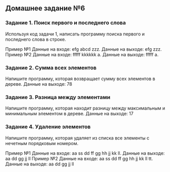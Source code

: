 ## Домашнее задание №6

### Задание 1. Поиск первого и последнего слова

Используя код задачи 1, написать программу поиска первого и последнего
слова в строке.

Пример №1
Данные на входе:
efg abcd zzz.
Данные на выходе:
efg zzz.
Пример №2
Данные на входе:
fffff kkkkkk a.
Данные на выходе:
fffff a.

### Задание 2. Сумма всех элементов

Напишите программу, которая возвращает сумму всех элементов в дереве.
Данные на выходе:
78

### Задание 3. Разница между элементами

Напишите программу, которая находит разницу между максимальным и
минимальным элементом в дереве.
Данные на выходе:
17

### Задание 4. Удаление элементов

Напишите программу, которая удаляет из списка все элементы с нечетным
порядковым номером.

Пример №1
Данные на входе:
aa ss dd ff gg hh jj kk ll.
Данные на выходе:
aa dd gg jj ll
Пример №2
Данные на входе:
aa ss dd ff gg hh jj kk ll tt.
Данные на выходе:
aa dd gg jj ll
